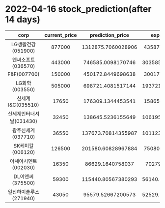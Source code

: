 # 2022-04-16 stock_prediction(after 14 days)

|   corp   |   current_price   |   prediction_price   |   expected_profit   |
|:--------:|:-----------------:|:--------------------:|:-------------------:|
|LG생활건강(051900)|877000|1312875.7060028906|435875.7060028906|
|엔씨소프트(036570)|443000|746585.0098170746|303585.00981707464|
|F&F(007700)|150000|450172.8449698638|300172.8449698638|
|LG화학(003550)|505000|698721.4081517144|193721.40815171436|
|신세계 I&C(035510)|17650|176309.1344453541|158659.1344453541|
|신세계인터내셔날(031430)|32450|138645.5236155649|106195.52361556489|
|광주신세계(037710)|36550|137673.70814355987|101123.70814355987|
|SK케미칼(006120)|126500|201580.60828967884|75080.60828967884|
|아세아시멘트(002030)|16350|86629.1640758037|70279.1640758037|
|DL이앤씨(375500)|59300|115440.80567380293|56140.805673802926|
|일진하이솔루스(271940)|43050|95579.52667200573|52529.526672005726|
